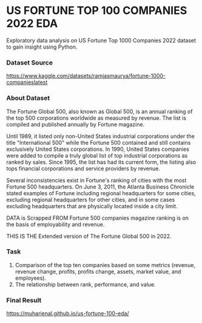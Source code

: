 # US FORTUNE TOP 100 COMPANIES 2022 EDA
Exploratory data analysis on US Fortune Top 1000 Companies 2022 dataset to gain insight using Python.

### Dataset Source
https://www.kaggle.com/datasets/ramjasmaurya/fortune-1000-companieslatest

### About Dataset
The Fortune Global 500, also known as Global 500, is an annual ranking of the top 500 corporations worldwide as measured by revenue. The list is compiled and published annually by Fortune magazine.

Until 1989, it listed only non-United States industrial corporations under the title "International 500" while the Fortune 500 contained and still contains exclusively United States corporations. In 1990, United States companies were added to compile a truly global list of top industrial corporations as ranked by sales. Since 1995, the list has had its current form, the listing also tops financial corporations and service providers by revenue.

Several inconsistencies exist in Fortune's ranking of cities with the most Fortune 500 headquarters. On June 3, 2011, the Atlanta Business Chronicle stated examples of Fortune including regional headquarters for some cities, excluding regional headquarters for other cities, and in some cases excluding headquarters that are physically located inside a city limit.

DATA is Scrapped FROM Fortune 500 companies magazine ranking is on the basis of employability and revenue.

THIS IS THE Extended version of The Fortune Global 500 in 2022.

### Task
1. Comparison of the top ten companies based on some metrics (revenue, revenue change, profits, profits change, assets, market value, and employees).
2. The relationship between rank, performance, and value.

### Final Result
https://muharienal.github.io/us-fortune-100-eda/
